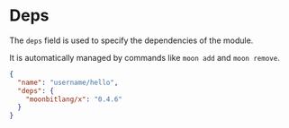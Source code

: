 # Deps

The `deps` field is used to specify the dependencies of the module.

It is automatically managed by commands like `moon add` and `moon remove`.

```json
{
  "name": "username/hello",
  "deps": {
    "moonbitlang/x": "0.4.6"
  }
}
```